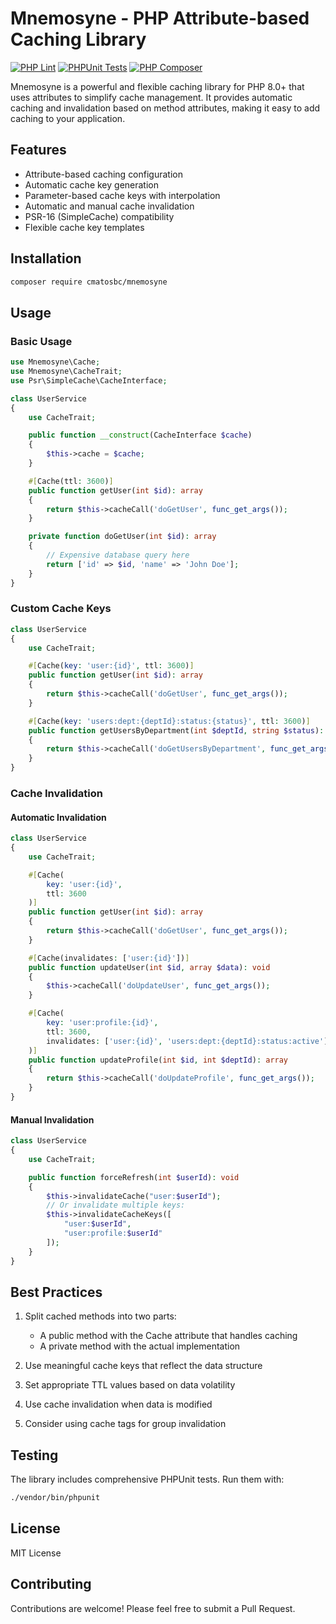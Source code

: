 # Mnemosyne - PHP Attribute-based Caching Library

[![PHP Lint](https://github.com/cmatosbc/mnemosyne/actions/workflows/lint.yml/badge.svg)](https://github.com/cmatosbc/mnemosyne/actions/workflows/lint.yml) [![PHPUnit Tests](https://github.com/cmatosbc/mnemosyne/actions/workflows/phpunit.yml/badge.svg)](https://github.com/cmatosbc/mnemosyne/actions/workflows/phpunit.yml) [![PHP Composer](https://github.com/cmatosbc/mnemosyne/actions/workflows/composer.yml/badge.svg)](https://github.com/cmatosbc/mnemosyne/actions/workflows/composer.yml)

Mnemosyne is a powerful and flexible caching library for PHP 8.0+ that uses attributes to simplify cache management. It provides automatic caching and invalidation based on method attributes, making it easy to add caching to your application.

## Features

- Attribute-based caching configuration
- Automatic cache key generation
- Parameter-based cache keys with interpolation
- Automatic and manual cache invalidation
- PSR-16 (SimpleCache) compatibility
- Flexible cache key templates

## Installation

```bash
composer require cmatosbc/mnemosyne
```

## Usage

### Basic Usage

```php
use Mnemosyne\Cache;
use Mnemosyne\CacheTrait;
use Psr\SimpleCache\CacheInterface;

class UserService
{
    use CacheTrait;

    public function __construct(CacheInterface $cache)
    {
        $this->cache = $cache;
    }

    #[Cache(ttl: 3600)]
    public function getUser(int $id): array
    {
        return $this->cacheCall('doGetUser', func_get_args());
    }

    private function doGetUser(int $id): array
    {
        // Expensive database query here
        return ['id' => $id, 'name' => 'John Doe'];
    }
}
```

### Custom Cache Keys

```php
class UserService
{
    use CacheTrait;

    #[Cache(key: 'user:{id}', ttl: 3600)]
    public function getUser(int $id): array
    {
        return $this->cacheCall('doGetUser', func_get_args());
    }

    #[Cache(key: 'users:dept:{deptId}:status:{status}', ttl: 3600)]
    public function getUsersByDepartment(int $deptId, string $status): array
    {
        return $this->cacheCall('doGetUsersByDepartment', func_get_args());
    }
}
```

### Cache Invalidation

#### Automatic Invalidation

```php
class UserService
{
    use CacheTrait;

    #[Cache(
        key: 'user:{id}',
        ttl: 3600
    )]
    public function getUser(int $id): array
    {
        return $this->cacheCall('doGetUser', func_get_args());
    }

    #[Cache(invalidates: ['user:{id}'])]
    public function updateUser(int $id, array $data): void
    {
        $this->cacheCall('doUpdateUser', func_get_args());
    }

    #[Cache(
        key: 'user:profile:{id}',
        ttl: 3600,
        invalidates: ['user:{id}', 'users:dept:{deptId}:status:active']
    )]
    public function updateProfile(int $id, int $deptId): array
    {
        return $this->cacheCall('doUpdateProfile', func_get_args());
    }
}
```

#### Manual Invalidation

```php
class UserService
{
    use CacheTrait;

    public function forceRefresh(int $userId): void
    {
        $this->invalidateCache("user:$userId");
        // Or invalidate multiple keys:
        $this->invalidateCacheKeys([
            "user:$userId",
            "user:profile:$userId"
        ]);
    }
}
```

## Best Practices

1. Split cached methods into two parts:
   - A public method with the Cache attribute that handles caching
   - A private method with the actual implementation
   
2. Use meaningful cache keys that reflect the data structure
3. Set appropriate TTL values based on data volatility
4. Use cache invalidation when data is modified
5. Consider using cache tags for group invalidation

## Testing

The library includes comprehensive PHPUnit tests. Run them with:

```bash
./vendor/bin/phpunit
```

## License

MIT License

## Contributing

Contributions are welcome! Please feel free to submit a Pull Request.

